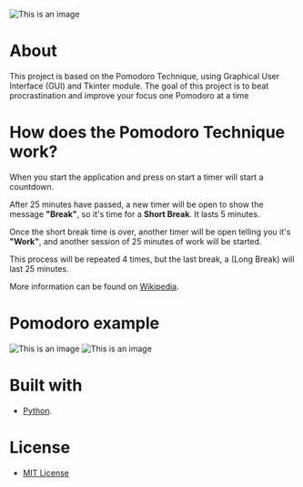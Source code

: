 ![This is an image](http://www.mindbrouwerij.nl/wp-content/uploads/2018/07/pomodorooverview.png)
# About
This project is based on the Pomodoro Technique, using Graphical User Interface (GUI) and Tkinter module. The goal of this project is to beat procrastination and improve your focus one Pomodoro at a time

# How does the Pomodoro Technique work?

When you start the application and press on start a timer will start a countdown.

After 25 minutes have passed, a new timer will be open to show the message **"Break"**, so it's time for a **Short Break**. It lasts 5 minutes.

Once the short break time is over, another timer will be open telling you it's **"Work"**, and another session of 25 minutes of work will be started.

This process will be repeated 4 times, but the last break, a (Long Break) will last 25 minutes.

More information can be found on [Wikipedia](https://en.wikipedia.org/wiki/Pomodoro_Technique).

# Pomodoro example
![This is an image](https://user-images.githubusercontent.com/37813839/120803927-75234780-c51a-11eb-8d65-c4644bfde475.gif)
![This is an image](https://user-images.githubusercontent.com/37813839/120893701-f0542e80-c5ea-11eb-92e7-e702fd2e52e6.gif)

# Built with
- [Python](https://www.python.org/).

# License
- [MIT License](https://github.com/Solyyy/Pomodoro/blob/master/LICENSE.txt)
